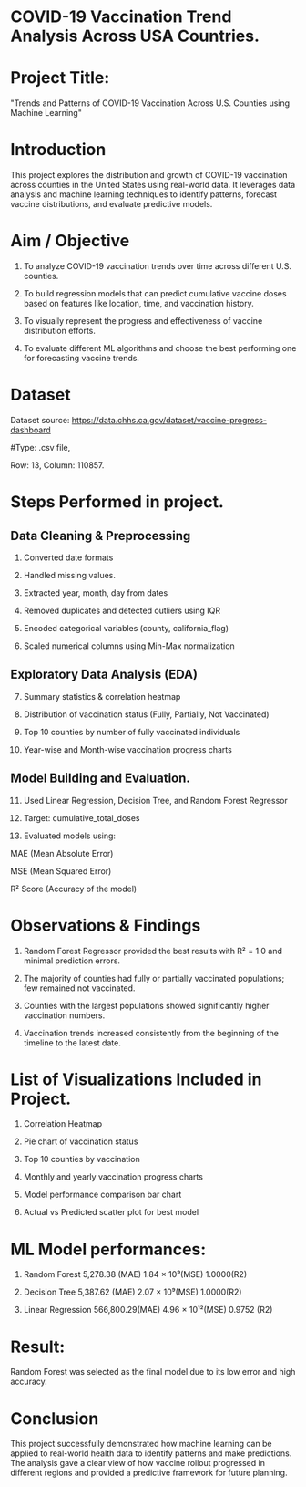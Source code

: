
# COVID-19 Vaccination Trend Analysis Across USA Countries.

# Project Title:

"Trends and Patterns of COVID-19 Vaccination Across U.S. Counties using Machine Learning"


# Introduction

This project explores the distribution and growth of COVID-19 vaccination across counties in the United States using real-world data. It leverages data analysis and machine learning techniques to identify patterns, forecast vaccine distributions, and evaluate predictive models.

# Aim / Objective

1) To analyze COVID-19 vaccination trends over time across different U.S. counties.

2) To build regression models that can predict cumulative vaccine doses based on features like location, time, and vaccination history.

3) To visually represent the progress and effectiveness of vaccine distribution efforts.

4) To evaluate different ML algorithms and choose the best performing one for forecasting vaccine trends.

# Dataset

Dataset source: https://data.chhs.ca.gov/dataset/vaccine-progress-dashboard

#Type: 
.csv file,  

Row: 13, Column: 110857.

# Steps Performed in project.

##  Data Cleaning & Preprocessing

1) Converted date formats

2) Handled missing values.

3) Extracted year, month, day from dates

4) Removed duplicates and detected outliers using IQR

5) Encoded categorical variables (county, california_flag)

6) Scaled numerical columns using Min-Max normalization

##  Exploratory Data Analysis (EDA)

7) Summary statistics & correlation heatmap

8) Distribution of vaccination status (Fully, Partially, Not Vaccinated)

9) Top 10 counties by number of fully vaccinated individuals

10) Year-wise and Month-wise vaccination progress charts

## Model Building and Evaluation.

11) Used Linear Regression, Decision Tree, and Random Forest Regressor

12) Target: cumulative_total_doses

13) Evaluated models using:

MAE (Mean Absolute Error)

MSE (Mean Squared Error)

R² Score (Accuracy of the model)

# Observations & Findings

1) Random Forest Regressor provided the best results with R² = 1.0 and minimal prediction errors.

2) The majority of counties had fully or partially vaccinated populations; few remained not vaccinated.

3) Counties with the largest populations showed significantly higher vaccination numbers.

4) Vaccination trends increased consistently from the beginning of the timeline to the latest date.

# List of Visualizations Included in Project.

1) Correlation Heatmap

2) Pie chart of vaccination status

3) Top 10 counties by vaccination

4) Monthly and yearly vaccination progress charts

5) Model performance comparison bar chart

6) Actual vs Predicted scatter plot for best model

# ML Model performances:

1) Random Forest	5,278.38 (MAE)	1.84 × 10⁹(MSE)	1.0000(R2)

2) Decision Tree	5,387.62 (MAE)	2.07 × 10⁹(MSE)	1.0000(R2)

3) Linear Regression	566,800.29(MAE)	4.96 × 10¹²(MSE)	0.9752 (R2)

# Result: 
Random Forest was selected as the final model due to its low error and high accuracy.

# Conclusion

This project successfully demonstrated how machine learning can be applied to real-world health data to identify patterns and make predictions. 
The analysis gave a clear view of how vaccine rollout progressed in different regions and provided a predictive framework for future planning.



